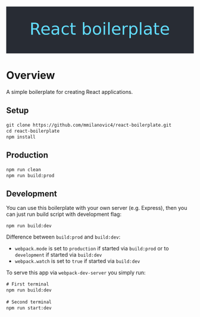<p align="center">
	<img src="static/logo.png" alt="React boilerplate">
</p>

# Overview

A simple boilerplate for creating React applications.

## Setup

```
git clone https://github.com/mmilanovic4/react-boilerplate.git
cd react-boilerplate
npm install
```

## Production

```
npm run clean
npm run build:prod
```

## Development

You can use this boilerplate with your own server (e.g. Express), then you can just run build script with development flag:

```
npm run build:dev
```

Difference between `build:prod` and `build:dev`:

- `webpack.mode` is set to `production` if started via `build:prod` or to `development` if started via `build:dev`
- `webpack.watch` is set to `true` if started via `build:dev`

To serve this app via `webpack-dev-server` you simply run:

```
# First terminal
npm run build:dev

# Second terminal
npm run start:dev
```
